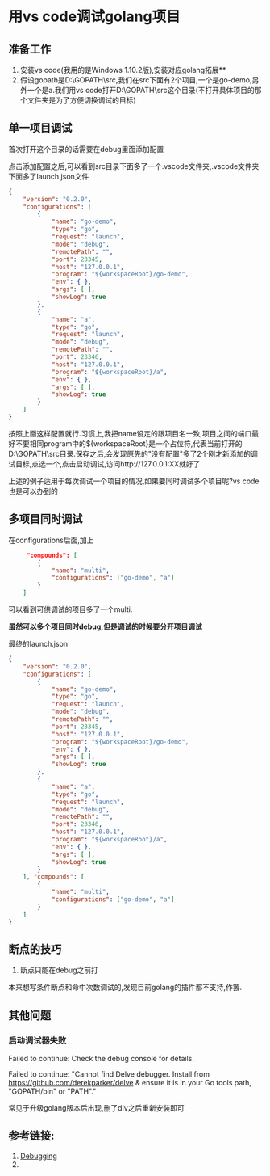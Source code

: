 # 用vs code调试golang项目

## 准备工作
1. 安装vs code(我用的是Windows 1.10.2版),安装对应golang拓展**
1. 假设gopath是D:\GOPATH\src,我们在src下面有2个项目,一个是go-demo,另外一个是a.我们用vs code打开D:\GOPATH\src这个目录(不打开具体项目的那个文件夹是为了方便切换调试的目标)
    

## 单一项目调试
首次打开这个目录的话需要在debug里面添加配置


点击添加配置之后,可以看到src目录下面多了一个.vscode文件夹,.vscode文件夹下面多了launch.json文件
```json
{
    "version": "0.2.0", 
    "configurations": [
        {
            "name": "go-demo", 
            "type": "go", 
            "request": "launch", 
            "mode": "debug", 
            "remotePath": "", 
            "port": 23345, 
            "host": "127.0.0.1", 
            "program": "${workspaceRoot}/go-demo", 
            "env": { }, 
            "args": [ ], 
            "showLog": true
        }, 
        {
            "name": "a", 
            "type": "go", 
            "request": "launch", 
            "mode": "debug", 
            "remotePath": "", 
            "port": 23346, 
            "host": "127.0.0.1", 
            "program": "${workspaceRoot}/a", 
            "env": { }, 
            "args": [ ], 
            "showLog": true
        }
    ]
}
```
按照上面这样配置就行.习惯上,我把name设定的跟项目名一致,项目之间的端口最好不要相同program中的${workspaceRoot}是一个占位符,代表当前打开的D:\GOPATH\src目录.保存之后,会发现原先的"没有配置"多了2个刚才新添加的调试目标,点选一个,点击启动调试,访问http://127.0.0.1:XX就好了


上述的例子适用于每次调试一个项目的情况,如果要同时调试多个项目呢?vs code 也是可以办到的

## 多项目同时调试

在configurations后面,加上
```json
     "compounds": [
        {
            "name": "multi",
            "configurations": ["go-demo", "a"]
        }
    ]
```

可以看到可供调试的项目多了一个multi.


**虽然可以多个项目同时debug,但是调试的时候要分开项目调试**

最终的launch.json
```json
{
    "version": "0.2.0", 
    "configurations": [
        {
            "name": "go-demo", 
            "type": "go", 
            "request": "launch", 
            "mode": "debug", 
            "remotePath": "", 
            "port": 23345, 
            "host": "127.0.0.1", 
            "program": "${workspaceRoot}/go-demo", 
            "env": { }, 
            "args": [ ], 
            "showLog": true
        }, 
        {
            "name": "a", 
            "type": "go", 
            "request": "launch", 
            "mode": "debug", 
            "remotePath": "", 
            "port": 23346, 
            "host": "127.0.0.1", 
            "program": "${workspaceRoot}/a", 
            "env": { }, 
            "args": [ ], 
            "showLog": true
        }
    ], "compounds": [
        {
            "name": "multi",
            "configurations": ["go-demo", "a"]
        }
    ]
}

```

## 断点的技巧

1. 断点只能在debug之前打

本来想写条件断点和命中次数调试的,发现目前golang的插件都不支持,作罢.


## 其他问题

### 启动调试器失败 


Failed to continue: Check the debug console for details.

Failed to continue: "Cannot find Delve debugger. Install from https://github.com/derekparker/delve & ensure it is in your Go tools path, "GOPATH/bin" or "PATH"."

常见于升级golang版本后出现,删了dlv之后重新安装即可

## 参考链接:
1. [Debugging](https://code.visualstudio.com/docs/editor/debugging)
1. []()
